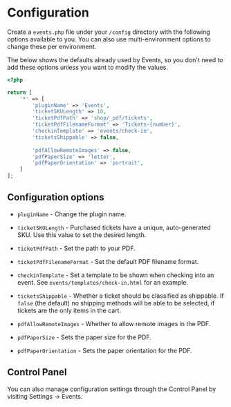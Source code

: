 # Configuration
Create a `events.php` file under your `/config` directory with the following options available to you. You can also use multi-environment options to change these per environment.

The below shows the defaults already used by Events, so you don't need to add these options unless you want to modify the values.

```php
<?php

return [
    '*' => [
        'pluginName' => 'Events',
        'ticketSKULength' => 10,
        'ticketPdfPath' => 'shop/_pdf/tickets',
        'ticketPdfFilenameFormat' => 'Tickets-{number}',
        'checkinTemplate' => 'events/check-in',
        'ticketsShippable' => false,
        
        'pdfAllowRemoteImages' => false,
        'pdfPaperSize' => 'letter',
        'pdfPaperOrientation' => 'portrait',
    ]
];
```

## Configuration options
- `pluginName` - Change the plugin name.
- `ticketSKULength` - Purchased tickets have a unique, auto-generated SKU. Use this value to set the desired length.
- `ticketPdfPath` - Set the path to your PDF.
- `ticketPdfFilenameFormat` - Set the default PDF filename format.
- `checkinTemplate` - Set a template to be shown when checking into an event. See `events/templates/check-in.html` for an example.
- `ticketsShippable` - Whether a ticket should be classified as shippable. If `false` (the default) no shipping methods will be able to be selected, if tickets are the only items in the cart.

- `pdfAllowRemoteImages` - Whether to allow remote images in the PDF.
- `pdfPaperSize` - Sets the paper size for the PDF.
- `pdfPaperOrientation` - Sets the paper orientation for the PDF.

## Control Panel
You can also manage configuration settings through the Control Panel by visiting Settings → Events.
